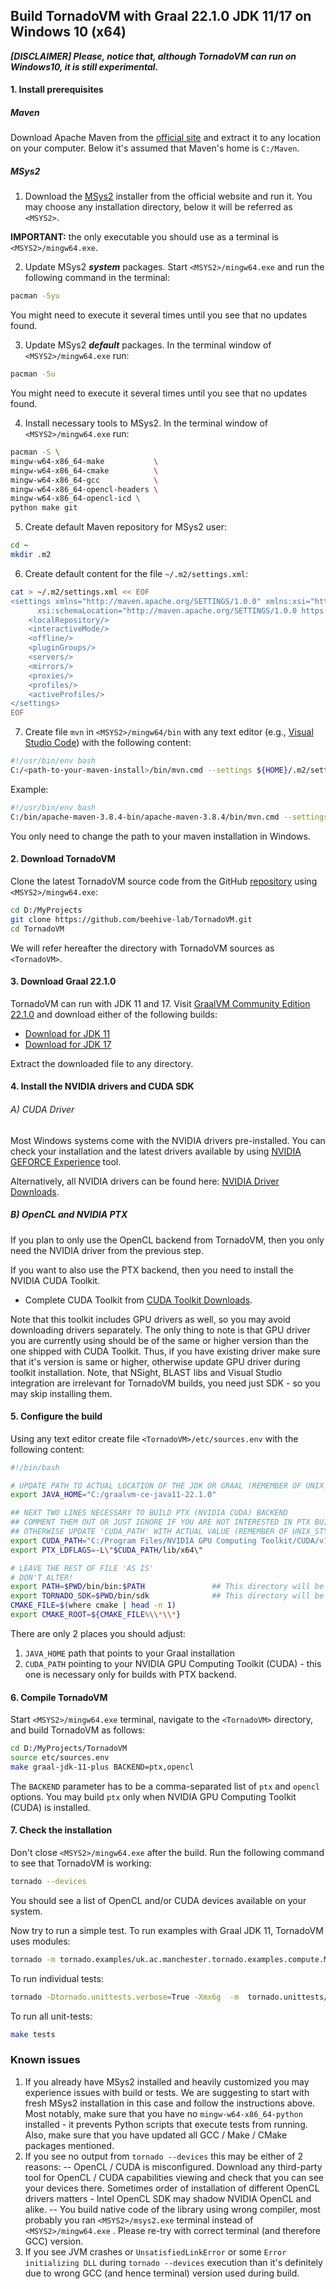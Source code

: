 ## Build TornadoVM with Graal 22.1.0 JDK 11/17 on Windows 10 (x64)

_**[DISCLAIMER] Please, notice that, although TornadoVM can run on Windows10, it is still experimental.**_

#### 1. Install prerequisites

##### Maven

Download Apache Maven from the [official site](https://maven.apache.org/download.cgi) and extract it to any location on
your computer. Below it's assumed that Maven's home is `C:/Maven`.

##### MSys2

1. Download the [MSys2](https://www.msys2.org/) installer from the official website and run it. You may choose any
   installation directory, below it will be referred as `<MSYS2>`.

**IMPORTANT:** the only executable you should use as a terminal is `<MSYS2>/mingw64.exe`.

2. Update MSys2 _**system**_ packages. Start `<MSYS2>/mingw64.exe` and run the following command in the terminal:

```bash
pacman -Syu
```

You might need to execute it several times until you see that no updates found.

3. Update MSys2 _**default**_ packages. In the terminal window of `<MSYS2>/mingw64.exe` run:

```bash
pacman -Su
```

You might need to execute it several times until you see that no updates found.

4. Install necessary tools to MSys2. In the terminal window of `<MSYS2>/mingw64.exe` run:

```bash
pacman -S \
mingw-w64-x86_64-make           \
mingw-w64-x86_64-cmake          \
mingw-w64-x86_64-gcc            \
mingw-w64-x86_64-opencl-headers \
mingw-w64-x86_64-opencl-icd \
python make git
```

5. Create default Maven repository for MSys2 user:

```bash
cd ~
mkdir .m2
```

6. Create default content for the file `~/.m2/settings.xml`:

```bash
cat > ~/.m2/settings.xml << EOF
<settings xmlns="http://maven.apache.org/SETTINGS/1.0.0" xmlns:xsi="http://www.w3.org/2001/XMLSchema-instance"
      xsi:schemaLocation="http://maven.apache.org/SETTINGS/1.0.0 https://maven.apache.org/xsd/settings-1.0.0.xsd">
    <localRepository/>
    <interactiveMode/>
    <offline/>
    <pluginGroups/>
    <servers/>
    <mirrors/>
    <proxies/>
    <profiles/>
    <activeProfiles/>
</settings>
EOF
```

7. Create file `mvn` in `<MSYS2>/mingw64/bin` with any text editor (e.g., [Visual Studio Code](https://code.visualstudio.com/download)) with the following content:

```bash
#!/usr/bin/env bash
C:/<path-to-your-maven-install>/bin/mvn.cmd --settings ${HOME}/.m2/settings.xml "$@"
```

Example:

```bash
#!/usr/bin/env bash
C:/bin/apache-maven-3.8.4-bin/apache-maven-3.8.4/bin/mvn.cmd --settings ${HOME}/.m2/settings.xml "$@"
```

You only need to change the path to your maven installation in Windows.

#### 2. Download TornadoVM

Clone the latest TornadoVM source code from the GitHub [repository](https://github.com/beehive-lab/TornadoVM)
using `<MSYS2>/mingw64.exe`:

```bash
cd D:/MyProjects
git clone https://github.com/beehive-lab/TornadoVM.git
cd TornadoVM
```

We will refer hereafter the directory with TornadoVM sources as `<TornadoVM>`.

#### 3. Download Graal 22.1.0

TornadoVM can run with JDK 11 and 17.
Visit [GraalVM Community Edition 22.1.0](https://github.com/graalvm/graalvm-ce-builds/releases/tag/vm-22.1.0) and
download either of the following builds:

- [Download for JDK 11](https://github.com/graalvm/graalvm-ce-builds/releases/download/vm-22.1.0/graalvm-ce-java11-windows-amd64-22.1.0.zip)
- [Download for JDK 17](https://github.com/graalvm/graalvm-ce-builds/releases/download/vm-22.1.0/graalvm-ce-java17-windows-amd64-22.1.0.zip)

Extract the downloaded file to any directory.

#### 4. Install the NVIDIA drivers and CUDA SDK

###### A) CUDA Driver

Most Windows systems come with the NVIDIA drivers pre-installed. You can check your installation and the latest drivers
available by using [NVIDIA GEFORCE Experience](https://www.nvidia.com/it-it/geforce/geforce-experience/download/) tool.

Alternatively, all NVIDIA drivers can be found
here: [NVIDIA Driver Downloads](https://www.nvidia.com/Download/index.aspx).

##### B) OpenCL and NVIDIA PTX

If you plan to only use the OpenCL backend from TornadoVM, then you only need the NVIDIA driver from the previous step.

If you want to also use the PTX backend, then you need to install the NVIDIA CUDA Toolkit.

- Complete CUDA Toolkit
  from [CUDA Toolkit Downloads](https://developer.nvidia.com/cuda-downloads?target_os=Windows&target_arch=x86_64).

Note that this toolkit includes GPU drivers as well, so you may avoid downloading drivers separately. The only thing to
note is that GPU driver you are currently using should be of the same or higher version than the one shipped with CUDA
Toolkit. Thus, if you have existing driver make sure that it's version is same or higher, otherwise update GPU driver
during toolkit installation. Note, that NSight, BLAST libs and Visual Studio integration are irrelevant for TornadoVM
builds, you need just SDK - so you may skip installing them.

#### 5. Configure the build

Using any text editor create file `<TornadoVM>/etc/sources.env`  with the following content:

```bash
#!/bin/bash

# UPDATE PATH TO ACTUAL LOCATION OF THE JDK OR GRAAL (REMEMBER OF UNIX_STYLE SLASHES AND SPACES!!!)
export JAVA_HOME="C:/graalvm-ce-java11-22.1.0"

## NEXT TWO LINES NECESSARY TO BUILD PTX (NVIDIA CUDA) BACKEND
## COMMENT THEM OUT OR JUST IGNORE IF YOU ARE NOT INTERESTED IN PTX BUILD
## OTHERWISE UPDATE 'CUDA_PATH' WITH ACTUAL VALUE (REMEMBER OF UNIX_STYLE SLASHES AND SPACES!!!)
export CUDA_PATH="C:/Program Files/NVIDIA GPU Computing Toolkit/CUDA/v11.6"
export PTX_LDFLAGS=-L\"$CUDA_PATH/lib/x64\"

# LEAVE THE REST OF FILE 'AS IS'
# DON'T ALTER!
export PATH=$PWD/bin/bin:$PATH               ## This directory will be automatically generated during Tornado compilation
export TORNADO_SDK=$PWD/bin/sdk              ## This directory will be automatically generated during Tornado compilation
CMAKE_FILE=$(where cmake | head -n 1)
export CMAKE_ROOT=${CMAKE_FILE%\\*\\*}
```

There are only 2 places you should adjust:

1. `JAVA_HOME` path that points to your Graal installation
2. `CUDA_PATH` pointing to your NVIDIA GPU Computing Toolkit (CUDA) - this one is necessary only for builds with PTX
   backend.

#### 6. Compile TornadoVM

Start `<MSYS2>/mingw64.exe` terminal, navigate to the `<TornadoVM>` directory, and build TornadoVM as follows:

```bash
cd D:/MyProjects/TornadoVM
source etc/sources.env
make graal-jdk-11-plus BACKEND=ptx,opencl
```

The `BACKEND` parameter has to be a comma-separated list of `ptx` and `opencl` options. You may build `ptx` only when
NVIDIA GPU Computing Toolkit (CUDA) is installed.

#### 7. Check the installation

Don't close `<MSYS2>/mingw64.exe` after the build. Run the following command to see that TornadoVM is working:

```bash
tornado --devices
```

You should see a list of OpenCL and/or CUDA devices available on your system.

Now try to run a simple test. To run examples with Graal JDK 11, TornadoVM uses modules:

```bash 
tornado -m tornado.examples/uk.ac.manchester.tornado.examples.compute.MatrixMultiplication2D 512
```

To run individual tests:

```bash
tornado -Dtornado.unittests.verbose=True -Xmx6g  -m  tornado.unittests/uk.ac.manchester.tornado.unittests.tools.TornadoTestRunner uk.ac.manchester.tornado.unittests.arrays.TestArrays
```

To run all unit-tests:

```bash
make tests
```

### Known issues

1. If you already have MSys2 installed and heavily customized you may experience issues with build or tests. We are
   suggesting to start with fresh MSys2 installation in this case and follow the instructions above. Most notably, make
   sure that you have no `mingw-w64-x86_64-python` installed - it prevents Python scripts that execute tests from
   running. Also, make sure that you have updated all GCC / Make / CMake packages mentioned.
2. If you see no output from `tornado --devices` this may be either of 2 reasons:
   -- OpenCL / CUDA is misconfigured. Download any third-party tool for OpenCL / CUDA capabilities viewing and check
   that you can see your devices there. Sometimes order of installation of different OpenCL drivers matters - Intel
   OpenCL SDK may shadow NVIDIA OpenCL and alike. -- You build native code of the library using wrong compiler, most
   probably you ran `<MSYS2>/msys2.exe` terminal instead of `<MSYS2>/mingw64.exe` . Please re-try with correct
   terminal (and therefore GCC) version.
3. If you see JVM crashes or `UnsatisfiedLinkError` or some `Error initializing DLL` during `tornado --devices`
   execution than it's definitely due to wrong GCC (and hence terminal) version used during build.
